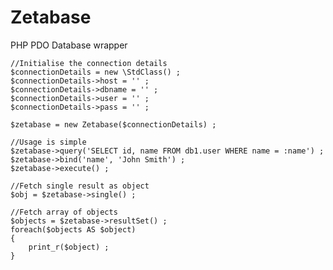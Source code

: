 # Zetabase
PHP PDO Database wrapper

	//Initialise the connection details
	$connectionDetails = new \StdClass() ;
	$connectionDetails->host = '' ;
	$connectionDetails->dbname = '' ;
	$connectionDetails->user = '' ;
	$connectionDetails->pass = '' ;
	
	$zetabase = new Zetabase($connectionDetails) ;
	
	//Usage is simple
	$zetabase->query('SELECT id, name FROM db1.user WHERE name = :name') ;
	$zetabase->bind('name', 'John Smith') ;
	$zetabase->execute() ;
	
	//Fetch single result as object
	$obj = $zetabase->single() ;
	
	//Fetch array of objects
	$objects = $zetabase->resultSet() ;
	foreach($objects AS $object)
	{
		print_r($object) ;
	}
